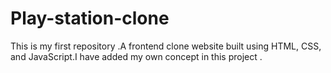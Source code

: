 # Play-station-clone
This is my first repository .A frontend clone website built using HTML, CSS, and JavaScript.I have  added my own concept in this project .
